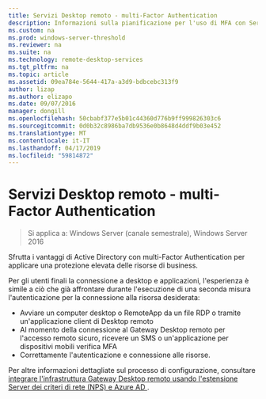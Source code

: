 ```yaml
---
title: Servizi Desktop remoto - multi-Factor Authentication
description: Informazioni sulla pianificazione per l'uso di MFA con Servizi Desktop remoto.
ms.custom: na
ms.prod: windows-server-threshold
ms.reviewer: na
ms.suite: na
ms.technology: remote-desktop-services
ms.tgt_pltfrm: na
ms.topic: article
ms.assetid: 09ea784e-5644-417a-a3d9-bdbcebc313f9
author: lizap
ms.author: elizapo
ms.date: 09/07/2016
manager: dongill
ms.openlocfilehash: 50cbabf377e5b01c44360d776b9ff999826303c6
ms.sourcegitcommit: 0d0b32c8986ba7db9536e0b8648d4ddf9b03e452
ms.translationtype: MT
ms.contentlocale: it-IT
ms.lasthandoff: 04/17/2019
ms.locfileid: "59814872"
---
```

# <a name="remote-desktop-services---multi-factor-authentication"></a>Servizi Desktop remoto - multi-Factor Authentication

>Si applica a: Windows Server (canale semestrale), Windows Server 2016

Sfrutta i vantaggi di Active Directory con multi-Factor Authentication per applicare una protezione elevata delle risorse di business.

Per gli utenti finali la connessione a desktop e applicazioni, l'esperienza è simile a ciò che già affrontare durante l'esecuzione di una seconda misura l'autenticazione per la connessione alla risorsa desiderata:
- Avviare un computer desktop o RemoteApp da un file RDP o tramite un'applicazione client di Desktop remoto
- Al momento della connessione al Gateway Desktop remoto per l'accesso remoto sicuro, ricevere un SMS o un'applicazione per dispositivi mobili verifica MFA
- Correttamente l'autenticazione e connessione alle risorse.

Per altre informazioni dettagliate sul processo di configurazione, consultare [integrare l'infrastruttura Gateway Desktop remoto usando l'estensione Server dei criteri di rete (NPS) e Azure AD ](https://docs.microsoft.com/azure/multi-factor-authentication/nps-extension-remote-desktop-gateway).
